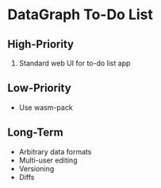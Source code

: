 # DataGraph To-Do List

## High-Priority

1. Standard web UI for to-do list app

## Low-Priority

* Use wasm-pack

## Long-Term

* Arbitrary data formats
* Multi-user editing
* Versioning
* Diffs